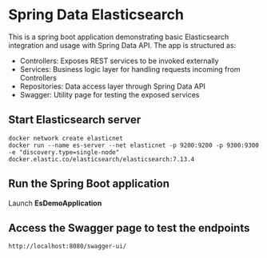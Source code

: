 # Spring Data Elasticsearch #

This is a spring boot application demonstrating basic Elasticsearch integration and usage with Spring Data API.
The app is structured as:
- Controllers: Exposes REST services to be invoked externally
- Services: Business logic layer for handling requests incoming from Controllers
- Repositories: Data access layer through Spring Data API
- Swagger: Utility page for testing the exposed services

## Start Elasticsearch server
    docker network create elasticnet
    docker run --name es-server --net elasticnet -p 9200:9200 -p 9300:9300 -e "discovery.type=single-node" docker.elastic.co/elasticsearch/elasticsearch:7.13.4

## Run the Spring Boot application
Launch **EsDemoApplication**

## Access the Swagger page to test the endpoints

    http://localhost:8080/swagger-ui/

